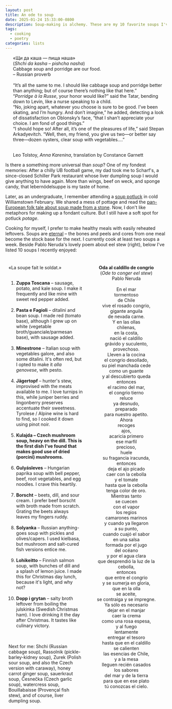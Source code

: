 ```yaml
---
layout: post
title: An ode to soup
date: 2025-01-24 15:33:00-0800
description: Soup-making is alchemy. These are my 10 favorite soups I've made so far this winter.
tags:
  - cooking
  - poetry
categories: lists
---
```

<ul>
«Щи да каша — пища наша»<br>
(<em>Shchi da kasha – pishcha nasha</em>)<br>
Cabbage soup and porridge are our food.<br>
– Russian proverb<br><br>
“It’s all the same to me. I should like cabbage soup and porridge better than anything; but of course there’s nothing like that here.”<br>
“<em>Porridge à la Russe</em>, your honor would like?” said the Tatar, bending down to Levin, like a nurse speaking to a child.<br>
“No, joking apart, whatever you choose is sure to be good. I’ve been skating, and I’m hungry. And don’t imagine,” he added, detecting a look of dissatisfaction on Oblonsky’s face, “that I shan’t appreciate your choice. I am fond of good things.”<br>
“I should hope so! After all, it’s one of the pleasures of life,” said Stepan Arkadyevitch. “Well, then, my friend, you give us two—or better say three—dozen oysters, clear soup with vegetables....”<br><br>

<span href="https://www.gutenberg.org/cache/epub/1399/pg1399-images.html">Leo Tolstoy, <em>Anna Karenina</em>, translation by Constance Garnett</span>
</ul>

Is there a something more universal than *soup*? One of my fondest memories: After a chilly UB football game, my dad took me to Scharf's, a since-closed Schiller Park restaurant whose liver dumpling soup I would give anything to have again. More than wings, beef on weck, and sponge candy, that lebernödelsuppe is my taste of home.

Later, as an undergraduate, I remember attending a [soup potluck](https://claiming.williams.edu/2015/03/13/special-event-stone-soup-what-is-the-taste-of-williams/) in cold Williamstown February. We shared a mess of pottage and read the [pan-European folk tale about soup made from a stone](https://en.wikipedia.org/wiki/Stone_Soup). Now, I don't like metaphors for making up a fondant culture. But I still have a soft spot for potluck *potage*.

Cooking for myself, I prefer to make healthy meals with easily reheated leftovers. Soups are [eternal](https://bushwickdaily.com/bushwick/perpetua-stew-bushwick-wikipedia-annie-rauwerda/) – the bones and peels and cores from one meal become the stock base for the next. I currently cook at least two soups a week. Beside Pablo Neruda's lovely poem about eel stew (right), below I've listed 10 soups I recently enjoyed:

<div style="display: flex; justify-content: space-between;">
<div style="flex: 1; padding: 10px;">

«La soupe fait le soldat.»<br>
<br>

1. <strong>Zuppa Toscana</strong> – sausage, potato, and kale soup. I make it frequently and like mine with sweet red pepper added.<br><br>
2. <strong>Pasta e Fagioli</strong> – ditalini and bean soup. I made red (tomato base), although <span href="https://www.angolalakesidemarket.com/">I grew up on white (vegetable broth/guanciale/parmesan base), with sausage added.</span> <br><br>
3. <strong>Minestrone</strong> – Italian soup with vegetables galore, and also some ditalini. It's often red, but I opted to make it <em>alla genovese</em>, with pesto.<br><br>
4. <strong>Jägertopf</strong> – hunter's stew, improvised with the meats available to me. I love turnips in this, while juniper berries and lingonberry preserves accentuate their sweetness. Tyrolese / Alpine wine is hard to find, so I cooked it down using pinot noir. <br><br>
5. <strong>Kulajda – Czech mushroom soup, heavy on the dill. This is the first dish I've found that makes good use of dried (porcini) mushrooms. </strong><br><br>
6. <strong>Gulyásleves</strong> – Hungarian paprika soup with bell pepper, beef, root vegetables, and egg noodles. I crave this heartily.<br><br>
7. <strong>Borscht</strong> – beets, dill, and sour cream. I prefer beef borscht with broth made from scratch. Grating the beets always leaves my fingers ruddy.<br><br>
8. <strong>Solyanka</strong> – Russian anything-goes soup with pickles and olives/capers. I used kielbasa, but mushroom and salt-cured fish versions entice me.<br><br>
9. <strong>Lohikeitto</strong> – Finnish salmon soup, with bunches of dill and a splash of lemon juice. I made this for Christmas day lunch, because it's light, and why not?<br><br>
10. <strong>Dopp i grytan</strong> – salty broth leftover from boiling the julskinka (Swedish Christmas ham). I love drinking it the day after Christmas. It tastes like culinary victory.
<br><br><br>

Next for me: Shchi (Russian cabbage soup), Rassolnik (pickle-barley-kidney soup), Zurek (Polish sour soup, and also the Czech version with caraway), honey carrot ginger soup, sauerkraut soup, Česnečka (Czech garlic soup), watercress soup, Bouillabaisse (Provençal fish stew), and of course, liver dumpling soup.

</div>
<div style="text-align: center; flex: 1; padding: 10px;">

<strong>Oda al caldillo de congrio</strong><br>
(<em>Ode to conger eel stew</em>)<br>
Pablo Neruda<br>
<br>
En el mar  <br>
tormentoso  <br>
de Chile  <br>
vive el rosado congrio,  <br>
gigante anguila  <br>
de nevada carne.  <br>
Y en las ollas  <br>
chilenas,  <br>
en la costa,  <br>
nació el caldillo  <br>
grávido y suculento,  <br>
provechoso.  <br>
Lleven a la cocina  <br>
el congrio desollado,  <br>
su piel manchada cede  <br>
como un guante  <br>
y al descubierto queda  <br>
entonces  <br>
el racimo del mar,  <br>
el congrio tierno  <br>
reluce  <br>
ya desnudo,  <br>
preparado  <br>
para nuestro apetito.  <br>
Ahora  <br>
recoges  <br>
ajos,  <br>
acaricia primero  <br>
ese marfil  <br>
precioso,  <br>
huele  <br>
su fragancia iracunda,  <br>
entonces  <br>
deja el ajo picado  <br>
caer con la cebolla  <br>
y el tomate  <br>
hasta que la cebolla  <br>
tenga color de oro.  <br>
Mientras tanto  <br>
se cuecen  <br>
con el vapor  <br>
los regios  <br>
camarones marinos  <br>
y cuando ya llegaron  <br>
a su punto,  <br>
cuando cuajó el sabor  <br>
en una salsa  <br>
formada por el jugo  <br>
del océano  <br>
y por el agua clara  <br>
que desprendió la luz de la cebolla,  <br>
entonces  <br>
que entre el congrio  <br>
y se sumerja en gloria,  <br>
que en la olla  <br>
se aceite,  <br>
se contraiga y se impregne.  <br>
Ya sólo es necesario  <br>
dejar en el manjar  <br>
caer la crema  <br>
como una rosa espesa,  <br>
y al fuego  <br>
lentamente  <br>
entregar el tesoro  <br>
hasta que en el caldillo  <br>
se calienten  <br>
las esencias de Chile,  <br>
y a la mesa  <br>
lleguen recién casados  <br>
los sabores  <br>
del mar y de la tierra  <br>
para que en ese plato  <br>
tú conozcas el cielo.<br>

</div>
</div>